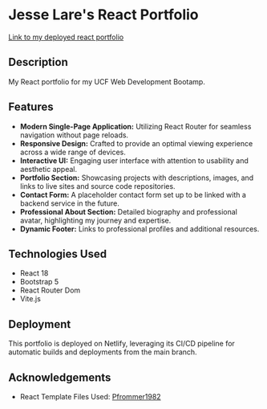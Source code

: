 # Jesse Lare's React Portfolio

[Link to my deployed react portfolio](https://jl-react-portfolio.netlify.app/)

## Description

My React portfolio for my UCF Web Development Bootamp. 

## Features

- **Modern Single-Page Application:** Utilizing React Router for seamless navigation without page reloads.
- **Responsive Design:** Crafted to provide an optimal viewing experience across a wide range of devices.
- **Interactive UI:** Engaging user interface with attention to usability and aesthetic appeal.
- **Portfolio Section:** Showcasing projects with descriptions, images, and links to live sites and source code repositories.
- **Contact Form:** A placeholder contact form set up to be linked with a backend service in the future.
- **Professional About Section:** Detailed biography and professional avatar, highlighting my journey and expertise.
- **Dynamic Footer:** Links to professional profiles and additional resources.

## Technologies Used

- React 18
- Bootstrap 5
- React Router Dom
- Vite.js

## Deployment

This portfolio is deployed on Netlify, leveraging its CI/CD pipeline for automatic builds and deployments from the main branch.

## Acknowledgements

- React Template Files Used: [Pfrommer1982](https://github.com/Pfrommer1982/Complete_Portfolio)